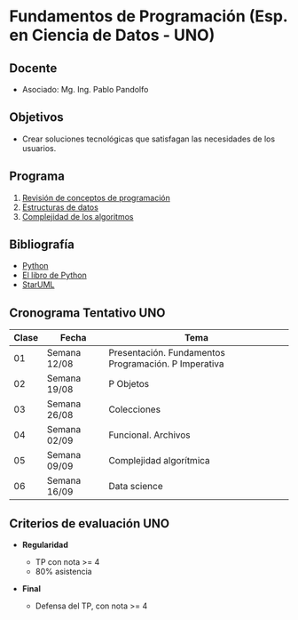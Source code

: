 # Fundamentos de Programación (Esp. en Ciencia de Datos - UNO)

## Docente

* Asociado: Mg. Ing. Pablo Pandolfo

## Objetivos

* Crear soluciones tecnológicas que satisfagan las necesidades de los usuarios.

## Programa

1. [Revisión de conceptos de programación](doc/revision.md)
1. [Estructuras de datos](doc/edatos.md)
1. [Complejidad de los algoritmos](doc/complejidad.md)

## Bibliografía

* [Python](https://www.python.org/)
* [El libro de Python](https://ellibrodepython.com/)
* [StarUML](https://staruml.io)

## Cronograma Tentativo UNO

| **Clase** | **Fecha** | **Tema** |
| -- | -- | -- |
| 01 | Semana 12/08 | Presentación. Fundamentos Programación. P Imperativa |
| 02 | Semana 19/08 | P Objetos |
| 03 | Semana 26/08 | Colecciones |
| 04 | Semana 02/09 | Funcional. Archivos |
| 05 | Semana 09/09 | Complejidad algorítmica |
| 06 | Semana 16/09 | Data science |

## Criterios de evaluación UNO

* **Regularidad**
  * TP con nota >= 4
  * 80% asistencia

* **Final**
  * Defensa del TP, con nota >= 4
